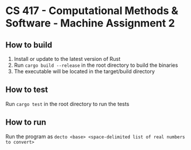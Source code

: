 # CS 417 - Computational Methods & Software - Machine Assignment 2

## How to build

1. Install or update to the latest version of Rust
2. Run `cargo build --release` in the root directory to build the binaries
3. The executable will be located in the target/build directory

## How to test

Run `cargo test` in the root directory to run the tests

## How to run

Run the program as `decto <base> <space-delimited list of real numbers to convert>`
